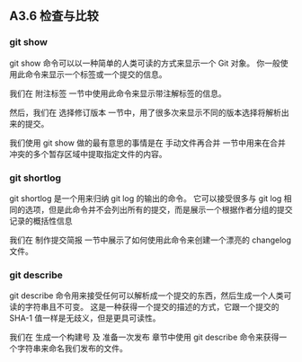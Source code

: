 ## A3.6 检查与比较

### git show

git show 命令可以以一种简单的人类可读的方式来显示一个 Git 对象。 你一般使用此命令来显示一个标签或一个提交的信息。

我们在 附注标签 一节中使用此命令来显示带注解标签的信息。

然后，我们在 选择修订版本 一节中，用了很多次来显示不同的版本选择将解析出来的提交。

我们使用 git show 做的最有意思的事情是在 手动文件再合并 一节中用来在合并冲突的多个暂存区域中提取指定文件的内容。

### git shortlog

git shortlog 是一个用来归纳 git log 的输出的命令。 它可以接受很多与 git log 相同的选项，但是此命令并不会列出所有的提交，而是展示一个根据作者分组的提交记录的概括性信息

我们在 制作提交简报 一节中展示了如何使用此命令来创建一个漂亮的 changelog 文件。

### git describe

git describe 命令用来接受任何可以解析成一个提交的东西，然后生成一个人类可读的字符串且不可变。 这是一种获得一个提交的描述的方式，它跟一个提交的 SHA-1 值一样是无歧义，但是更具可读性。

我们在 生成一个构建号 及 准备一次发布 章节中使用 git describe 命令来获得一个字符串来命名我们发布的文件。